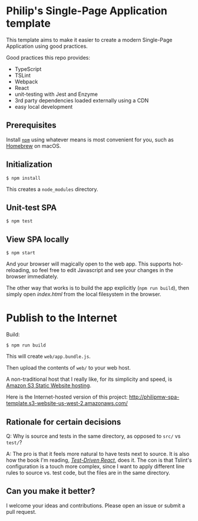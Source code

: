 # Philip's Single-Page Application template #

This template aims to make it easier to create a
modern Single-Page Application using good practices.

Good practices this repo provides:

* TypeScript
* TSLint
* Webpack
* React
* unit-testing with Jest and Enzyme
* 3rd party dependencies loaded externally using a CDN
* easy local development

## Prerequisites

Install [`npm`](https://www.npmjs.com/) using whatever
means is most convenient for you, such as [Homebrew](https://brew.sh/) on macOS.

## Initialization

    $ npm install
 
This creates a `node_modules` directory.

## Unit-test SPA

    $ npm test

## View SPA locally

    $ npm start

And your browser will magically open to the web app.
This supports hot-reloading, so feel free to edit Javascript and see your changes
in the browser immediately.

The other way that works is to build the app explicitly (`npm run build`), then
simply open _index.html_ from the local filesystem in the browser.

# Publish to the Internet

Build:

    $ npm run build

This will create `web/app.bundle.js`.

Then upload the contents of `web/` to your web host.

A non-traditional host that I really like, for its simplicity and speed, is
[Amazon S3 Static Website hosting](https://docs.aws.amazon.com/AmazonS3/latest/dev/WebsiteHosting.html).

Here is the Internet-hosted version of this project: http://philipmw-spa-template.s3-website-us-west-2.amazonaws.com/

## Rationale for certain decisions

Q: Why is source and tests in the same directory, as opposed to `src/` vs `test/`?

A: The pro is that it feels more natural to have tests next to source.
   It is also how the book I'm reading, [_Test-Driven React_](https://pragprog.com/book/tbreact/test-driven-react),
   does it.
   The con is that Tslint's configuration is a touch more complex, since I want to
   apply different line rules to source vs. test code, but the files are in the same
   directory.

## Can you make it better?

I welcome your ideas and contributions.
Please open an issue or submit a pull request.
